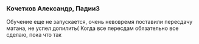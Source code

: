 ### Кочетков Александр, Падии3

Обучение еще не запускается, очень невовремя поставили пересдачу матана, не успел допилить( Когда все пересдам обязательно все сделаю, пока что так
